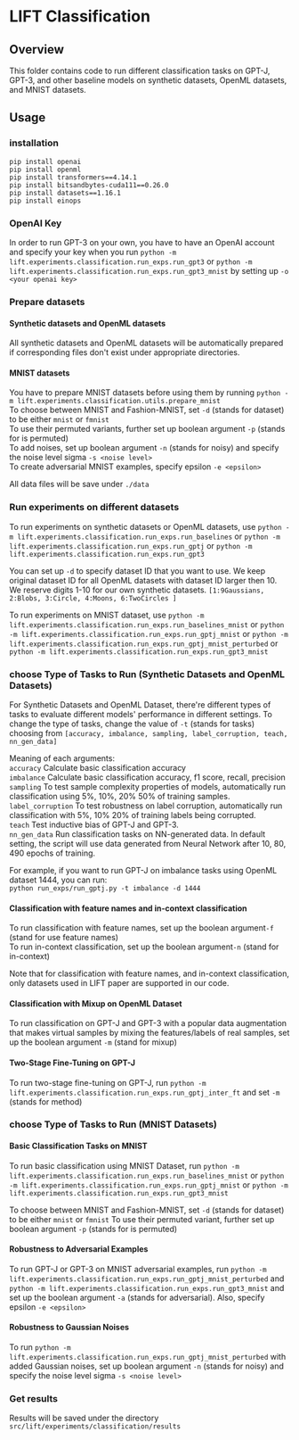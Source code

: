 # LIFT Classification

## Overview

This folder contains code to run different classification tasks on GPT-J, GPT-3, and other baseline models on synthetic datasets, OpenML datasets, and MNIST datasets.

## Usage

### installation 

```
pip install openai
pip install openml
pip install transformers==4.14.1
pip install bitsandbytes-cuda111==0.26.0
pip install datasets==1.16.1
pip install einops
```

### OpenAI Key

In order to run GPT-3 on your own, you have to have an OpenAI account and specify your key when you run ```python -m lift.experiments.classification.run_exps.run_gpt3``` or ```python -m lift.experiments.classification.run_exps.run_gpt3_mnist``` by setting up ```-o <your openai key>```<br>

### Prepare datasets
#### Synthetic datasets and OpenML datasets 
All synthetic datasets and OpenML datasets will be automatically prepared if corresponding files don't exist under appropriate directories. <br>

#### MNIST datasets
You have to prepare MNIST datasets before using them by running ```python -m lift.experiments.classification.utils.prepare_mnist```<br>
To choose between MNIST and Fashion-MNIST, set ```-d``` (stands for dataset) to be either ```mnist``` or ```fmnist``` <br>
To use their permuted variants, further set up boolean argument ```-p``` (stands for is permuted)<br>
To add noises, set up boolean argument ```-n``` (stands for noisy) and specify the noise level sigma ```-s <noise level>```<br>
To create adversarial MNIST examples, specify epsilon ```-e <epsilon>```<br>


All data files will be save under ```./data```<br>

### Run experiments on different datasets

To run experiments on synthetic datasets or OpenML datasets, use ```python -m lift.experiments.classification.run_exps.run_baselines``` or ```python -m lift.experiments.classification.run_exps.run_gptj``` or ```python -m lift.experiments.classification.run_exps.run_gpt3```<br>

You can set up  ```-d``` to specify dataset ID that you want to use. We keep original dataset ID for all OpenML datasets with dataset ID larger then 10. We reserve digits 1-10 for our own synthetic datasets. ```[1:9Gaussians, 2:Blobs, 3:Circle, 4:Moons, 6:TwoCircles ]```<br>

To run experiments on MNIST dataset, use  ```python -m lift.experiments.classification.run_exps.run_baselines_mnist``` or ```python -m lift.experiments.classification.run_exps.run_gptj_mnist``` or ```python -m lift.experiments.classification.run_exps.run_gptj_mnist_perturbed``` or ```python -m lift.experiments.classification.run_exps.run_gpt3_mnist```<br>

### choose Type of Tasks to Run (Synthetic Datasets and OpenML Datasets)

For Synthetic Datasets and OpenML Dataset, there're different types of tasks to evaluate different models' performance in different settings. 
To change the type of tasks, change the value of ```-t``` (stands for tasks) choosing from ```[accuracy, imbalance, sampling, label_corruption, teach, nn_gen_data]``` <br>

Meaning of each arguments:<br>
```accuracy``` Calculate basic classification accuracy<br>
```imbalance``` Calculate basic classification accuracy, f1 score, recall, precision <br>
```sampling``` To test sample complexity properties of models, automatically run classification using 5%, 10%, 20% 50% of training samples. <br>
```label_corruption``` To test robustness on label corruption, automatically run classification with 5%, 10% 20% of training labels being corrupted.<br>
```teach``` Test inductive bias of GPT-J and GPT-3.<br>
```nn_gen_data``` Run classification tasks on NN-generated data. In default setting, the script will use data generated from Neural Network after 10, 80, 490 epochs of training.<br>

For example, if you want to run GPT-J on imbalance tasks using OpenML dataset 1444, you can run:<br>
    ```
    python run_exps/run_gptj.py -t imbalance -d 1444
    ```<br>

#### Classification with feature names and in-context classification
To run classification with feature names, set up the boolean argument```-f``` (stand for use feature names)<br>
To run in-context classification, set up the boolean argument```-n``` (stand for in-context)<br>

Note that for classification with feature names, and in-context classification, only datasets used in LIFT paper are supported in our code.<br>

#### Classification with Mixup on OpenML Dataset
To run classification on GPT-J and GPT-3 with a popular data augmentation that makes virtual samples by mixing the features/labels of real samples, set up the boolean argument ```-m``` (stand for mixup)<br>
#### Two-Stage Fine-Tuning on GPT-J
To run two-stage fine-tuning on GPT-J, run ```python -m lift.experiments.classification.run_exps.run_gptj_inter_ft``` and set ```-m``` (stands for method) <br>

### choose Type of Tasks to Run (MNIST Datasets)
#### Basic Classification Tasks on MNIST
To run basic classification using MNIST Dataset, run ```python -m lift.experiments.classification.run_exps.run_baselines_mnist``` or ```python -m lift.experiments.classification.run_exps.run_gptj_mnist``` or ```python -m lift.experiments.classification.run_exps.run_gpt3_mnist```<br>

To choose between MNIST and Fashion-MNIST, set ```-d``` (stands for dataset) to be either ```mnist``` or ```fmnist``` 
To use their permuted variant, further set up boolean argument ```-p``` (stands for is permuted)<br>

#### Robustness to Adversarial Examples
To run GPT-J or GPT-3 on MNIST adversarial examples, run ```python -m lift.experiments.classification.run_exps.run_gptj_mnist_perturbed``` and  ```python -m lift.experiments.classification.run_exps.run_gpt3_mnist``` and set up the boolean argument ```-a``` (stands for adversarial). Also, specify epsilon ```-e <epsilon>```<br>

#### Robustness to Gaussian Noises 
To run ```python -m lift.experiments.classification.run_exps.run_gptj_mnist_perturbed``` with added Gaussian noises, set up boolean argument ```-n``` (stands for noisy) and specify the noise level sigma ```-s <noise level>```<br>

### Get results
Results will be saved under the directory ```src/lift/experiments/classification/results```<br>
